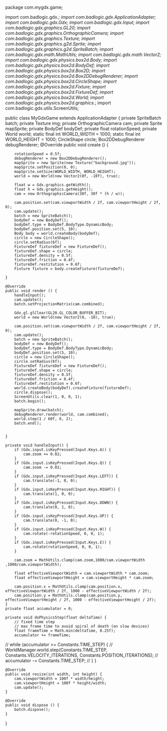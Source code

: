 package com.mygdx.game;

import com.badlogic.gdx.*;
import com.badlogic.gdx.ApplicationAdapter;
import com.badlogic.gdx.Gdx;
import com.badlogic.gdx.Input;
import com.badlogic.gdx.graphics.GL20;
import com.badlogic.gdx.graphics.OrthographicCamera;
import com.badlogic.gdx.graphics.Texture;
import com.badlogic.gdx.graphics.g2d.Sprite;
import com.badlogic.gdx.graphics.g2d.SpriteBatch;
import com.badlogic.gdx.math.MathUtils;
import com.badlogic.gdx.math.Vector2;
import com.badlogic.gdx.physics.box2d.Body;
import com.badlogic.gdx.physics.box2d.BodyDef;
import com.badlogic.gdx.physics.box2d.Box2D;
import com.badlogic.gdx.physics.box2d.Box2DDebugRenderer;
import com.badlogic.gdx.physics.box2d.CircleShape;
import com.badlogic.gdx.physics.box2d.Fixture;
import com.badlogic.gdx.physics.box2d.FixtureDef;
import com.badlogic.gdx.physics.box2d.World;
import com.badlogic.gdx.physics.box2d.graphics.*;
import com.badlogic.gdx.utils.ScreenUtils;


public class MyGdxGame extends ApplicationAdapter {
private SpriteBatch batch;
private Texture img;
private OrthographicCamera cam;
private Sprite mapSprite;
private BodyDef bodyDef;
private float rotationSpeed;
private World world;
static final int WORLD_WIDTH = 1000;
static final int WORLD_HEIGHT = 1000;
CircleShape circle;
Box2DDebugRenderer debugRenderer;
@Override
public void create () {

		rotationSpeed = 0.5f;
		debugRenderer = new Box2DDebugRenderer();
		mapSprite = new Sprite(new Texture("background.jpg"));
		mapSprite.setPosition(0, 0);
		mapSprite.setSize(WORLD_WIDTH, WORLD_HEIGHT);
		world = new World(new Vector2(0f, -10f), true);

		float w = Gdx.graphics.getWidth();
		float h = Gdx.graphics.getHeight();
		cam = new OrthographicCamera(30f, 30f * (h / w));

		cam.position.set(cam.viewportWidth / 2f, cam.viewportHeight / 2f, 0);
		cam.update();
		batch = new SpriteBatch();
		bodyDef = new BodyDef();
		bodyDef.type = BodyDef.BodyType.DynamicBody;
		bodyDef.position.set(5, 10);
		Body body = world.createBody(bodyDef);
		circle = new CircleShape();
		circle.setRadius(6f);
		FixtureDef fixtureDef = new FixtureDef();
		fixtureDef.shape = circle;
		fixtureDef.density = 0.5f;
		fixtureDef.friction = 0.4f;
		fixtureDef.restitution = 0.6f;
		Fixture fixture = body.createFixture(fixtureDef);

	}

	@Override
	public void render () {
		handleInput();
		cam.update();
		batch.setProjectionMatrix(cam.combined);

		Gdx.gl.glClear(GL20.GL_COLOR_BUFFER_BIT);
		world = new World(new Vector2(0, -10), true);

		cam.position.set(cam.viewportWidth / 2f, cam.viewportHeight / 2f, 0);
		cam.update();
		batch = new SpriteBatch();
		bodyDef = new BodyDef();
		bodyDef.type = BodyDef.BodyType.DynamicBody;
		bodyDef.position.set(5, 10);
		circle = new CircleShape();
		circle.setRadius(6f);
		FixtureDef fixtureDef = new FixtureDef();
		fixtureDef.shape = circle;
		fixtureDef.density = 0.5f;
		fixtureDef.friction = 0.4f;
		fixtureDef.restitution = 0.6f;
		world.createBody(bodyDef).createFixture(fixtureDef);
		circle.dispose();
		ScreenUtils.clear(1, 0, 0, 1);
		batch.begin();

		mapSprite.draw(batch);
		debugRenderer.render(world, cam.combined);
		world.step(1 / 60f, 6, 2);
		batch.end();


	}

	private void handleInput() {
		if (Gdx.input.isKeyPressed(Input.Keys.A)) {
			cam.zoom += 0.02;
		}
		if (Gdx.input.isKeyPressed(Input.Keys.Q)) {
			cam.zoom -= 0.02;
		}
		if (Gdx.input.isKeyPressed(Input.Keys.LEFT)) {
			cam.translate(-1, 0, 0);
		}
		if (Gdx.input.isKeyPressed(Input.Keys.RIGHT)) {
			cam.translate(1, 0, 0);
		}
		if (Gdx.input.isKeyPressed(Input.Keys.DOWN)) {
			cam.translate(0, 1, 0);
		}
		if (Gdx.input.isKeyPressed(Input.Keys.UP)) {
			cam.translate(0, -1, 0);
		}
		if (Gdx.input.isKeyPressed(Input.Keys.W)) {
			cam.rotate(-rotationSpeed, 0, 0, 1);
		}
		if (Gdx.input.isKeyPressed(Input.Keys.E)) {
			cam.rotate(rotationSpeed, 0, 0, 1);
		}

		cam.zoom = MathUtils.clamp(cam.zoom,1000/cam.viewportWidth ,1000/cam.viewportWidth);

		float effectiveViewportWidth = cam.viewportWidth * cam.zoom;
		float effectiveViewportHeight = cam.viewportHeight * cam.zoom;

		cam.position.x = MathUtils.clamp(cam.position.x, effectiveViewportWidth / 2f, 1000 - effectiveViewportWidth / 2f);
		cam.position.y = MathUtils.clamp(cam.position.y, effectiveViewportHeight / 2f, 1000 - effectiveViewportHeight / 2f);
	}
	private float accumulator = 0;

	private void doPhysicsStep(float deltaTime) {
		// fixed time step
		// max frame time to avoid spiral of death (on slow devices)
		float frameTime = Math.min(deltaTime, 0.25f);
		accumulator += frameTime;
//		while (accumulator >= Constants.TIME_STEP) {
//			WorldManager.world.step(Constants.TIME_STEP, Constants.VELOCITY_ITERATIONS, Constants.POSITION_ITERATIONS);
//			accumulator -= Constants.TIME_STEP;
//		}
}

	@Override
	public void resize(int width, int height) {
		cam.viewportWidth = 100f * width/height;
		cam.viewportHeight = 100f * height/width;
		cam.update();
	}

	@Override
	public void dispose () {
		batch.dispose();
	}
}
